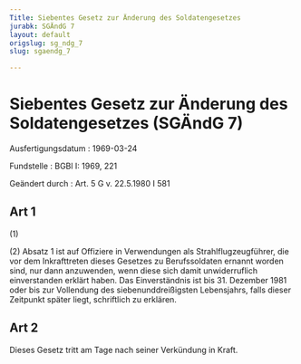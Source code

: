 ```yaml
---
Title: Siebentes Gesetz zur Änderung des Soldatengesetzes
jurabk: SGÄndG 7
layout: default
origslug: sg_ndg_7
slug: sgaendg_7

---
```


# Siebentes Gesetz zur Änderung des Soldatengesetzes (SGÄndG 7)

Ausfertigungsdatum
:   1969-03-24

Fundstelle
:   BGBl I: 1969, 221

Geändert durch
:   Art. 5 G v. 22.5.1980 I 581

## Art 1

(1)

(2) Absatz 1 ist auf Offiziere in Verwendungen als
Strahlflugzeugführer, die vor dem Inkrafttreten dieses Gesetzes zu
Berufssoldaten ernannt worden sind, nur dann anzuwenden, wenn diese
sich damit unwiderruflich einverstanden erklärt haben. Das
Einverständnis ist bis 31. Dezember 1981 oder bis zur Vollendung des
siebenunddreißigsten Lebensjahrs, falls dieser Zeitpunkt später liegt,
schriftlich zu erklären.

## Art 2

Dieses Gesetz tritt am Tage nach seiner Verkündung in Kraft.

